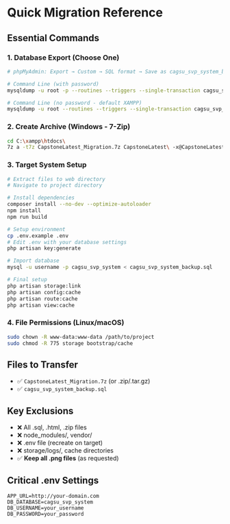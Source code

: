 # Quick Migration Reference

## Essential Commands

### 1. Database Export (Choose One)

```bash
# phpMyAdmin: Export → Custom → SQL format → Save as cagsu_svp_system_backup.sql

# Command Line (with password)
mysqldump -u root -p --routines --triggers --single-transaction cagsu_svp_system > cagsu_svp_system_backup.sql

# Command Line (no password - default XAMPP)
mysqldump -u root --routines --triggers --single-transaction cagsu_svp_system > cagsu_svp_system_backup.sql
```

### 2. Create Archive (Windows - 7-Zip)

```bash
cd C:\xampp\htdocs\
7z a -t7z CapstoneLatest_Migration.7z CapstoneLatest\ -x@CapstoneLatest\exclude_list.txt -mx=9
```

### 3. Target System Setup

```bash
# Extract files to web directory
# Navigate to project directory

# Install dependencies
composer install --no-dev --optimize-autoloader
npm install
npm run build

# Setup environment
cp .env.example .env
# Edit .env with your database settings
php artisan key:generate

# Import database
mysql -u username -p cagsu_svp_system < cagsu_svp_system_backup.sql

# Final setup
php artisan storage:link
php artisan config:cache
php artisan route:cache
php artisan view:cache
```

### 4. File Permissions (Linux/macOS)

```bash
sudo chown -R www-data:www-data /path/to/project
sudo chmod -R 775 storage bootstrap/cache
```

## Files to Transfer

-   ✅ `CapstoneLatest_Migration.7z` (or .zip/.tar.gz)
-   ✅ `cagsu_svp_system_backup.sql`

## Key Exclusions

-   ❌ All .sql, .html, .zip files
-   ❌ node_modules/, vendor/
-   ❌ .env file (recreate on target)
-   ❌ storage/logs/, cache directories
-   ✅ **Keep all .png files** (as requested)

## Critical .env Settings

```env
APP_URL=http://your-domain.com
DB_DATABASE=cagsu_svp_system
DB_USERNAME=your_username
DB_PASSWORD=your_password
```
